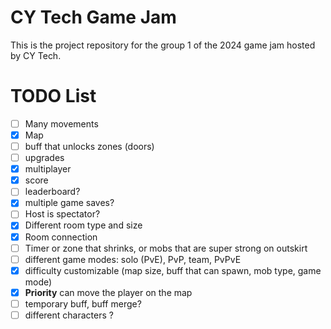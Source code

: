 # CY Tech Game Jam

This is the project repository for the group 1 of the 2024 game jam hosted by CY Tech.

# TODO List
- [ ] Many movements
- [x] Map
- [ ] buff that unlocks zones (doors)
- [ ] upgrades
- [x] multiplayer
- [x] score
- [ ] leaderboard?
- [x] multiple game saves?
- [ ] Host is spectator?
- [x] Different room type and size
- [x] Room connection
- [ ] Timer or zone that shrinks, or mobs that are super strong on outskirt
- [ ] different game modes: solo (PvE), PvP, team, PvPvE
- [x] difficulty customizable (map size, buff that can spawn, mob type, game mode)
- [x] **Priority** can move the player on the map
- [ ] temporary buff, buff merge?
- [ ] different characters ?
